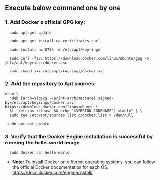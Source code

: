 ## Execute below command one by one 

 ### 1.	Add Docker's official GPG key:
   
      sudo apt-get update
  
      sudo apt-get install ca-certificates curl

      sudo install -m 0755 -d /etc/apt/keyrings

      sudo curl -fsSL https://download.docker.com/linux/ubuntu/gpg -o /etc/apt/keyrings/docker.asc
  
      sudo chmod a+r /etc/apt/keyrings/docker.asc

 ### 2.	Add the repository to Apt sources:

    echo \
      "deb [arch=$(dpkg --print-architecture) signed-by=/etc/apt/keyrings/docker.asc] https://download.docker.com/linux/ubuntu \
      $(. /etc/os-release && echo "$VERSION_CODENAME") stable" | \
      sudo tee /etc/apt/sources.list.d/docker.list > /dev/null
      
     sudo apt-get update

### 3. Verify that the Docker Engine installation is successful by running the hello-world image.

      sudo docker run hello-world
      
  - **Note:** To install Docker on different operating systems, you can follow the official Docker documentation for each OS.
                https://docs.docker.com/engine/install/
